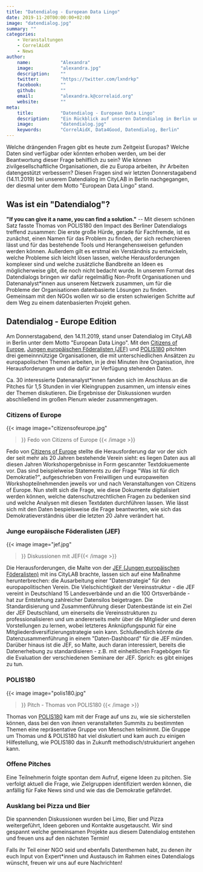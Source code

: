 ```yaml
---
title: "Datendialog - European Data Lingo"
date: 2019-11-20T00:00:00+02:00
image: "datendialog.jpg"
summary: ""
categories:       
    - Veranstaltungen
    - CorrelAidX
    - News
author: 
    name:           "Alexandra"
    image:          "alexandra.jpg"
    description:    ""
    twitter:        "https://twitter.com/lxndrkp"
    facebook:       ""
    github:         ""
    email:          "alexandra.k@correlaid.org"
    website:        ""
meta:
    title:          "Datendialog - European Data Lingo"
    description:    "Ein Rückblick auf unseren Datendialog in Berlin unter dem Motto 'European Data Lingo'"
    image:          "datendialog.jpg"
    keywords:       "CorrelAidX, Data4Good, Datendialog, Berlin"
---
```


Welche drängenden Fragen gibt es heute zum Zeitgeist Europas? Welche Daten sind verfügbar oder könnten erhoben werden, um bei der Beantwortung dieser Frage behilflich zu sein? Wie können zivilgesellschaftliche Organisationen, die zu Europa arbeiten, ihr Arbeiten datengestützt verbessern? Diesen Fragen sind wir letzten Donnerstagabend (14.11.2019) bei unserem Datendialog im CityLAB in Berlin nachgegangen, der diesmal unter dem Motto "European Data Lingo" stand.
 
## Was ist ein "Datendialog"?

**"If you can give it a name, you can find a solution."** -- Mit diesem schönen Satz fasste Thomas von POLIS180 den Impact des Berliner Datendialogs treffend zusammen: Die erste große Hürde, gerade für Fachfremde, ist es zunächst, einen Namen für das Problem zu finden, der sich recherchieren lässt und für das bestehende Tools und Herangehensweisen gefunden werden können. Außerdem gilt es erstmal ein Verständnis zu entwickeln, welche Probleme sich leicht lösen lassen, welche Herausforderungen komplexer sind und welche zusätzliche Bandbreite an Ideen es möglicherweise gibt, die noch nicht bedacht wurde. In unserem Format des Datendialogs bringen wir dafür regelmäßig Non-Profit Organisationen und Datenanalyst\*innen aus unserem Netzwerk zusammen, um für die Probleme der Organisationen datenbasierte Lösungen zu finden. Gemeinsam mit den NGOs wollen wir so die ersten schwierigen Schritte auf dem Weg zu einem datenbasierten Projekt gehen.
  
## Datendialog - Europe Edition
 
Am Donnerstagabend, den 14.11.2019, stand unser Datendialog im CityLAB in Berlin unter dem Motto "European Data Lingo". Mit den [Citizens of Europe](https://citizens-of-europe.eu/), [Jungen europäischen Föderalisten (JEF)](https://www.jef.de/) und [POLIS180](https://polis180.org/) pitchten drei gemeinnnützige Organisationen, die mit unterschiedlichen Ansätzen zu europapolischen Themen arbeiten, in je drei Minuten ihre Organisation, ihre Herausforderungen und die dafür zur Verfügung stehenden Daten. 
 
 Ca. 30 interessierte Datenanalyst\*innen fanden sich im Anschluss an die Pitches für 1,5 Stunden in vier Kleingruppen zusammen, um intensiv eines der Themen diskutieren. Die Ergebnisse der Diskussionen wurden abschließend im großen Plenum wieder zusammengetragen.
 

 
### Citizens of Europe

{{< image 
    image="citizensofeurope.jpg"
>}}
Fedo von Citizens of Europe
{{< /image >}}

Fedo von [Citizens of Europe](https://citizens-of-europe.eu/) stellte die Herausforderung dar vor der sich der seit mehr als 20 Jahren bestehende Verein sieht: es liegen Daten aus all diesen Jahren Workshopergebnisse in Form gescannter Textdokuemente vor. Das sind beispielweise Statements zu der Frage "Was ist für dich Demokratie?", aufgeschrieben von Freiwilligen und europaweiten Workshopteilnehmenden jeweils vor und nach Veranstaltungen von Citizens of Europe. Nun stellt sich die Frage, wie diese Dokumente digitalisiert werden können, welche datenschutzrechtlichen Fragen zu bedenken sind und welche Analysen mit diesen Textdaten durchführen lassen. Wie lässt sich mit den Daten bespielsweise die Frage beantworten, wie sich das Demokratieverständnis über die letzten 20 Jahre verändert hat.
   
### Junge europäische Föderalisten (JEF)


{{< image 
    image="jef.jpg"
>}}
Diskussionen mit JEF{{< /image >}}
 
Die Herausforderungen, die Malte von der [JEF (Jungen europäischen Föderalisten)](https://www.jef.de/) mit ins CityLAB brachte, lassen sich auf eine Maßnahme herunterbrechen: 
die Ausarbeitung einer "Datenstrategie" für den europapolitischen Verein. Die Vielschichtigkeit der Vereinsstruktur - die JEF vereint in Deutschland 15 Landesverbände und an die 100 Ortsverbände - hat zur Entstehung zahlreicher Datensilos beigetragen. Die Standardisierung und Zusammenführung dieser Datenbestände ist ein Ziel der JEF Deutschland, um einerseits die Vereinsstrukturen zu professionalisieren und um andererseits mehr über die Mitglieder und deren Vorstellungen zu lernen, wobei letzteres Anknüpfungspunkt für eine Mitgliederdiversifizierungstrategie sein kann. Schlußendlich könnte die Datenzusammenführung in einem "Daten-Dashboard" für die JEF münden. Darüber hinaus ist die JEF, so Malte, auch daran interessiert, bereits die Datenerhebung zu standardisieren - z.B. mit einheitlichen Fragebögen für die Evaluation der verschiedenen Seminare der JEF. Sprich: es gibt einiges zu tun.
  
### POLIS180

{{< image 
    image="polis180.jpg"
>}}
Pitch - Thomas von POLIS180
{{< /image >}}

Thomas von [POLIS180](https://polis180.org/) kam mit der Frage auf uns zu, wie sie sicherstellen können, dass bei den von ihnen veranstalteten Summits zu bestimmten Themen eine repräsentative Gruppe von Menschen teilnimmt. 
Die Gruppe um Thomas und & POLIS180 hat viel diskutiert und kam auch zu einigen Hilfestellung, wie POLIS180 das in Zukunft methodisch/strukturiert angehen kann.
 
### Offene Pitches

Eine Teilnehmerin folgte spontan dem Aufruf, eigene Ideen zu pitchen. Sie verfolgt aktuell die Frage, wie Zielgruppen identifiziert werden können, die anfällig für Fake News sind und wie das die Demokratie gefährdet. 


### Ausklang bei Pizza und Bier

Die spannenden Diskussionen wurden bei Limo, Bier und Pizza weitergeführt, Ideen geboren und Kontakte ausgetauscht. Wir sind gespannt welche gemeinsamen Projekte aus diesem Datendialog entstehen und freuen uns auf den nächsten Termin!

Falls ihr Teil einer NGO seid und ebenfalls Datenthemen habt, zu denen ihr euch Input von Expert*innen und Austausch im Rahmen eines Datendialogs wünscht, freuen wir uns auf eure Nachrichten!